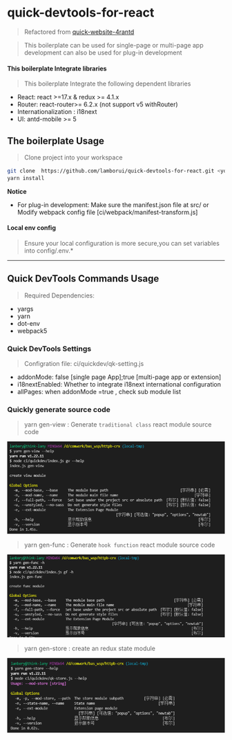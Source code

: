# quick-devtools-for-react

> Refactored from  [quick-website-4rantd](https://github.com/BigerFront/quick-website-4rantd)

> This boilerplate can be used for single-page or multi-page app development can also be used for plug-in development

#### This boilerplate Integrate libraries

> This boilerplate Integrate the following dependent libraries

- React: react >=17.x & redux >= 4.1.x
- Router: react-router>= 6.2.x (not support v5 withRouter)
- Internationalization : i18next
- UI: antd-mobile >= 5

## The boilerplate Usage

> Clone project into your workspace

```bash
git clone  https://github.com/lamborui/quick-devtools-for-react.git <your project name> && cd <your project name>
yarn install
```

**Notice**

- For plug-in development: Make sure the manifest.json file at src/ or Modify webpack config file [ci/webpack/manifest-transform.js]

#### Local env config

> Ensure your local configuration is more secure,you can set variables into config/.env.\*

---

## Quick DevTools Commands Usage

> Required Dependencies:

- yargs
- yarn
- dot-env
- webpack5

### Quick DevTools Settings

> Configration file: ci/quickdev/qk-setting.js

- addonMode: false [single page App];true [multi-page app or extension]
- i18nextEnabled: Whether to integrate i18next international configuration
- allPages: when addonMode =true , check sub module list

### Quickly generate source code

> yarn gen-view <options> : Generate `traditional class` react module source code

![](assets/img/gen-view-commands.png)

> yarn gen-func <options> : Generate `hook function` react module source code <recommend>

![](assets/img/gen-func-commands.png)

> yarn gen-store <options> : create an redux state module

![](assets/img/gen-store-commands.png)
